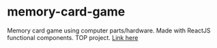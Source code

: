 # memory-card-game
Memory card game using computer parts/hardware. Made with ReactJS functional components. TOP project. [Link here](https://brandonc123.github.io/memory-card-game/)
